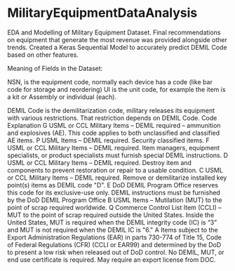 # MilitaryEquipmentDataAnalysis

EDA and Modelling of Military Equipment Dataset. Final recommendations on equipment that generate the most revenue was provided alongside other trends.
Created a Keras Sequential Model to accurately predict DEMIL Code based on other features.

Meaning of Fields in the Dataset:

NSN, is the equipment code, normally each device has a code (like bar code for storage and reordering)
UI is the unit code, for example the item is a kit or Assembly or individual (each).

DEMIL Code  is the demilitarization code, military releases its equipment with various restrictions. That restriction depends on DEMIL Code.
Code Explanation
G     USML or CCL Military Items – DEMIL required – ammunition and explosives (AE). This code applies to both unclassified and classified AE items.
P      USML Items – DEMIL required. Security classified items.
F      USML or CCL Military Items – DEMIL required. Item managers, equipment specialists, or product specialists must furnish special DEMIL instructions.
D      USML or CCL Military Items – DEMIL required. Destroy item and components to prevent restoration or repair to a usable condition.
C      USML or CCL Military Items – DEMIL required. Remove or demilitarize installed key point(s) items as DEMIL code "D".
E      DoD DEMIL Program Office reserves this code for its exclusive-use only. DEMIL instructions must be furnished by the DoD DEMIL Program Office
B      USML Items – Mutilation (MUT) to the point of scrap required worldwide.
Q      Commerce Control List Item (CCLI) – MUT to the point of scrap required outside the United States. Inside the United States, MUT is required when the DEMIL integrity code (IC) is “3” and MUT is not required when the DEMIL IC is "6."
A      Items subject to the Export Administration Regulations (EAR) in parts 730-774 of Title 15, Code of Federal Regulations (CFR) (CCLI or EAR99) and determined by the DoD to present a low risk when released out of DoD control. No DEMIL, MUT, or end use certificate is required. May require an export license from DOC.
